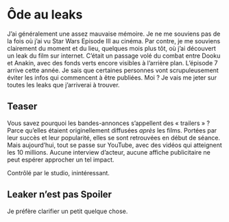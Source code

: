 # Ôde au leaks

J’ai généralement une assez mauvaise mémoire. Je ne me souviens pas de la fois où j’ai vu Star Wars Episode III au cinéma. Par contre, je me souviens clairement du moment et du lieu, quelques mois plus tôt, où j’ai découvert un leak du film sur internet. C’était un passage volé du combat entre Dooku et Anakin, avec des fonds verts encore visibles à l’arrière plan. L’épisode 7 arrive cette année. Je sais que certaines personnes vont scrupuleusement éviter les infos qui commencent à être publiées. Moi ? Je vais me jeter sur toutes les leaks que j’arriverai à trouver.


## Teaser

Vous savez pourquoi les bandes-annonces s’appellent des « trailers » ? Parce qu’elles étaient originellement diffusées *après* les films. Portées par leur succès et leur popularité, elles se sont retrouvées en début de séance. Mais aujourd’hui, tout se passe sur YouTube, avec des vidéos qui atteignent les 10 millions. Aucune interview d’acteur, aucune affiche publicitaire ne peut espérer approcher un tel impact.



Contrôlé par le studio, inintéressant.


## Leaker n’est pas Spoiler

Je préfère clarifier un petit quelque chose. 
